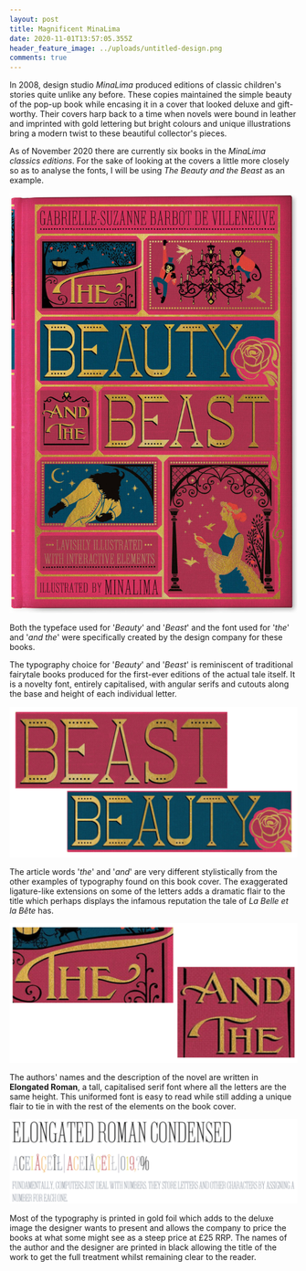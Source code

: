 ```yaml
---
layout: post
title: Magnificent MinaLima
date: 2020-11-01T13:57:05.355Z
header_feature_image: ../uploads/untitled-design.png
comments: true
---
```

In 2008, design studio *MinaLima* produced editions of classic children's stories quite unlike any before. These copies maintained the simple beauty of the pop-up book while encasing it in a cover that looked deluxe and gift-worthy. Their covers harp back to a time when novels were bound in leather and imprinted with gold lettering but bright colours and unique illustrations bring a modern twist to these beautiful collector's pieces. 

As of November 2020 there are currently six books in the *MinaLima classics editions*. For the sake of looking at the covers a little more closely so as to analyse the fonts, I will be using *The Beauty and the Beast* as an example.

![Amazon](../uploads/bb-scaled.jpg "https://www.amazon.co.uk/Beauty-Illustrated-Interactive-Elements-Classics/dp/0062456210")

Both the typeface used for '*Beauty*' and '*Beast*' and the font used for '*the*' and '*and* *the*' were specifically created by the design company for these books.

The typography choice for '*Beauty*' and '*Beast*' is reminiscent of traditional fairytale books produced for the first-ever editions of the actual tale itself. It is a novelty font, entirely capitalised, with angular serifs and cutouts along the base and height of each individual letter. 

![A close up](../uploads/screenshot-2020-11-02-at-16.18.54.png "https://www.amazon.co.uk/Beauty-Illustrated-Interactive-Elements-Classics/dp/0062456210")

The article words '*the*' and '*and*' are very different stylistically from the other examples of typography found on this book cover. The exaggerated ligature-like extensions on some of the letters adds a dramatic flair to the title which perhaps displays the infamous reputation the tale of *La Belle et la Bête* has.

![A close up](../uploads/screenshot-2020-11-02-at-17.05.51.png "https://www.amazon.co.uk/Beauty-Illustrated-Interactive-Elements-Classics/dp/0062456210")

The authors' names and the description of the novel are written in **Elongated Roman**, a tall, capitalised serif font where all the letters are the same height. This uniformed font is easy to read while still adding a unique flair to tie in with the rest of the elements on the book cover.

![Fonts.com](../uploads/screenshot-2020-11-01-at-14.20.22.png "https://www.fonts.com/font/aboutype/elongated/roman-condensed")

Most of the typography is printed in gold foil which adds to the deluxe image the designer wants to present and allows the company to price the books at what some might see as a steep price at £25 RRP. The names of the author and the designer are printed in black allowing the title of the work to get the full treatment whilst remaining clear to the reader.